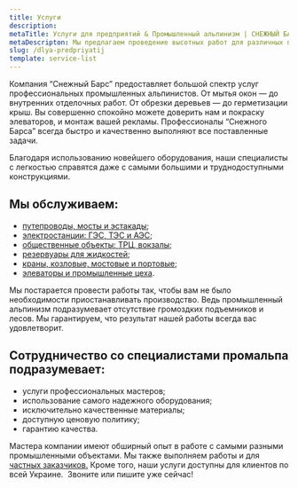 ```yaml
---
title: Услуги
description: 
metaTitle: Услуги для предприятий & Промышленный альпинизм | СНЕЖНЫЙ БАРС
metaDescripton: Мы предлагаем проведение высотных работ для различных предприятий. Закажите услугу у профессионалов ☎+38 (096) 555-30-92
slug: /dlya-predpriyatij
template: service-list
---
```

Компания “Снежный Барс” предоставляет большой спектр услуг профессиональных промышленных альпинистов. От мытья окон — до внутренних отделочных работ. От обрезки деревьев — до герметизации крыш. Вы совершенно спокойно можете доверить нам и покраску элеваторов, и монтаж вашей рекламы. Профессионалы “Снежного Барса” всегда быстро и качественно выполняют все поставленные задачи.

Благодаря использованию новейшего оборудования, наши специалисты с легкостью справятся даже с самыми большими и труднодоступными конструкциями.

## Мы обслуживаем:

* [путепроводы, мосты и эстакады](/puteprovody-mosty-i-estakady/);
* [электростанции: ГЭС, ТЭС и АЭС](/elektrostancii-ges-tes-aes/);
* [общественные объекты: ТРЦ, вокзалы](/obshhestvennye-obekty-trc-vokzaly/);
* [резервуары для жидкостей](/rezervuary-dlya-zhidkostej/);
* [краны, козловые, мостовые и портовые](/krany-kozlovye-mostovye-portovye/);
* [элеваторы и промышленные цеха](/elevatory-promyshlennye-cexa/).

Мы постарается провести работы так, чтобы вам не было необходимости приостанавливать производство. Ведь промышленный альпинизм подразумевает отсутствие громоздких подъемников и лесов. Мы гарантируем, что результат нашей работы всегда вас удовлетворит.

## Сотрудничество со специалистами промальпа подразумевает:

* услуги профессиональных мастеров;
* использование самого надежного оборудования;
* исключительно качественные материалы;
* доступную ценовую политику;
* гарантию качества.

Мастера компании имеют обширный опыт в работе с самыми разными промышленными объектами. Мы также выполняем работы и для [частных заказчиков.](/dlya-chastnogo-klienta/) Кроме того, наши услуги доступны для клиентов по всей Украине.  Звоните или пишите уже сейчас!
